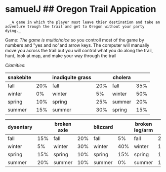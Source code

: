 # samuelJ  ## Oregon Trail Appication

      _A game in which the player must leave thier destination and take an adventure trough the trail and get to Oregon without your party dying._

 Game:
_The game is multichoice_ so you controll most of the game by numbers and "yes and no"and arrow keys. The computer will manually move you across the trail but you will control what you do along the trail, hunt, look at map, and make your way through the trail

_Clamities_:


| snakebite |  | inadiquite grass |  | cholera |  |
| --- | --- | --- | --- | --- | --- |
| fall | 20% | fall | 20% | fall | 35% |
| winter | 0% | winter | 5% | winter | 50% |
| spring | 10% | spring | 25% | summer | 20% |
| summer | 15% | summer | 30% | spring | 15% |

| dysentary |  | broken axle |  | blizzard |  | broken leg/arm |  |  |
| --- | --- | --- | --- | --- | --- | --- | --- | --- |
| fall | 15% | fall | 20% | fall | 5% | fall | 20% |  |
| winter | 5% | winter | 30% | winter | 40% | winter | 1% |  |
| spring | 15% | spring | 10% | spring | 15% | spring | 15% |  |
| summer | 20% | summer | 10% | summer | 0% | summer | 10% |  |
